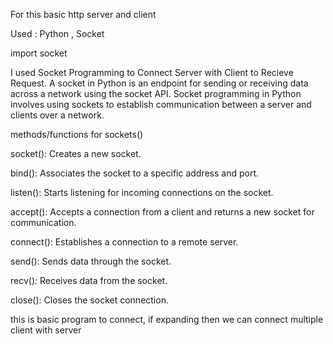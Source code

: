 
For this basic http server and client 

Used : Python , Socket

import socket

I used Socket Programming to Connect Server with Client to Recieve Request.
A socket in Python is an endpoint for sending or receiving data across a network using the socket API.
Socket programming in Python involves using sockets to establish communication between a server and clients over a network.

methods/functions for sockets()

socket(): Creates a new socket.

bind(): Associates the socket to a specific address and port.

listen(): Starts listening for incoming connections on the socket.

accept(): Accepts a connection from a client and returns a new socket for communication.

connect(): Establishes a connection to a remote server.

send(): Sends data through the socket.

recv(): Receives data from the socket.

close(): Closes the socket connection.

this is basic program to connect, if expanding then we can connect multiple client with server
